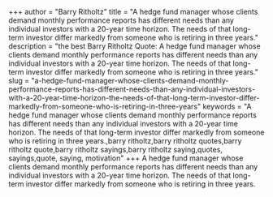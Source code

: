 +++
author = "Barry Ritholtz"
title = "A hedge fund manager whose clients demand monthly performance reports has different needs than any individual investors with a 20-year time horizon. The needs of that long-term investor differ markedly from someone who is retiring in three years."
description = "the best Barry Ritholtz Quote: A hedge fund manager whose clients demand monthly performance reports has different needs than any individual investors with a 20-year time horizon. The needs of that long-term investor differ markedly from someone who is retiring in three years."
slug = "a-hedge-fund-manager-whose-clients-demand-monthly-performance-reports-has-different-needs-than-any-individual-investors-with-a-20-year-time-horizon-the-needs-of-that-long-term-investor-differ-markedly-from-someone-who-is-retiring-in-three-years"
keywords = "A hedge fund manager whose clients demand monthly performance reports has different needs than any individual investors with a 20-year time horizon. The needs of that long-term investor differ markedly from someone who is retiring in three years.,barry ritholtz,barry ritholtz quotes,barry ritholtz quote,barry ritholtz sayings,barry ritholtz saying,quotes, sayings,quote, saying, motivation"
+++
A hedge fund manager whose clients demand monthly performance reports has different needs than any individual investors with a 20-year time horizon. The needs of that long-term investor differ markedly from someone who is retiring in three years.
